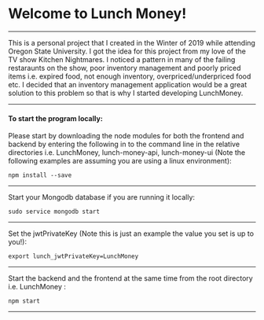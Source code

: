 # Welcome to Lunch Money!

---

This is a personal project that I created in the Winter of 2019 while attending Oregon State University. I got the idea for this project from my love of the TV show Kitchen Nightmares. I noticed a pattern in many of the failing restaraunts on the show, poor inventory management and poorly priced items i.e. expired food, not enough inventory, overpriced/underpriced food etc. I decided that an inventory management application would be a great solution to this problem so that is why I started developing LunchMoney.

---
#### To start the program locally:
Please start by downloading the node modules for both the frontend and backend by entering the following in to the command line in the relative directories i.e. LunchMoney, lunch-money-api, lunch-money-ui (Note the following examples are assuming you are using a linux environment):

```
npm install --save
```
---
Start your Mongodb database if you are running it locally:
```
sudo service mongodb start
```
---
Set the jwtPrivateKey (Note this is just an example the value you set is up to you!):
```
export lunch_jwtPrivateKey=LunchMoney
```
---
Start the backend and the frontend at the same time from the root directory i.e. LunchMoney :
```
npm start
```
---
